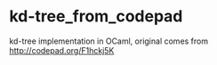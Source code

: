 kd-tree_from_codepad
====================

kd-tree implementation in OCaml, original comes from http://codepad.org/F1hckj5K